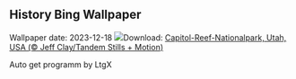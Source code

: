 ## History Bing Wallpaper
Wallpaper date: 2023-12-18
![](https://www.bing.com/th?id=OHR.CapitolReefSnow_DE-DE9763583316_UHD.jpg&w=1000)Download: [Capitol-Reef-Nationalpark, Utah, USA (© Jeff Clay/Tandem Stills + Motion)](https://www.bing.com/th?id=OHR.CapitolReefSnow_DE-DE9763583316_UHD.jpg)

Auto get programm by LtgX
